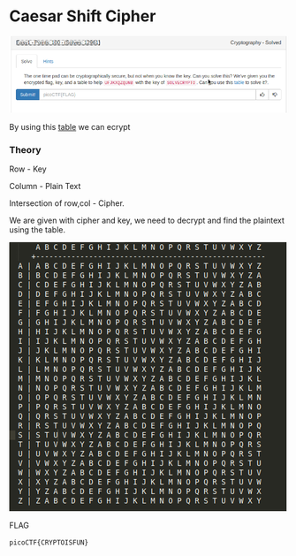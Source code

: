 # Caesar Shift Cipher

![](images/challenge.png)

By using this [table](table.txt) we can ecrypt 

### Theory

Row - Key

Column - Plain Text

Intersection of row,col - Cipher.

We are given with cipher and key, we need to decrypt and find the plaintext using the table.

![](images/table.png)

FLAG
```
picoCTF{CRYPTOISFUN}
```

